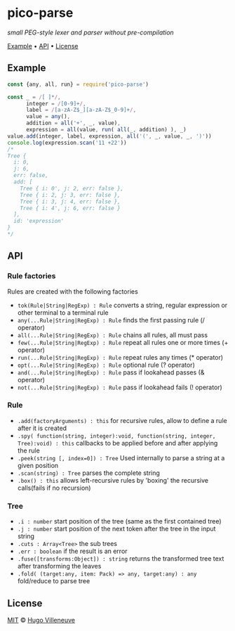 <!-- markdownlint-disable MD032 MD036 MD041 -->
# pico-parse

*small PEG-style lexer and parser without pre-compilation*

[Example](#example) • [API](#api) • [License](#license)

## Example

```javascript
const {any, all, run} = require('pico-parse')

const _ = /[ ]*/,
      integer = /[0-9]+/,
      label = /[a-zA-Z$_][a-zA-Z$_0-9]+/,
      value = any(),
      addition = all('+', _, value),
      expression = all(value, run( all(_, addition) ), _)
value.add(integer, label, expression, all('(', _, value, _, ')'))
console.log(expression.scan('11 +22'))
/*
Tree {
  i: 0,
  j: 6,
  err: false,
  add: [
    Tree { i: 0', j: 2, err: false },
    Tree { i: 2, j: 3, err: false },
    Tree { i: 3, j: 4, err: false },
    Tree { i: 4', j: 6, err: false }
  ],
  id: 'expression'
}
*/
```

## API

### Rule factories

Rules are created with the following factories

* `tok(Rule|String|RegExp) : Rule` converts a string, regular expression or other terminal to a terminal rule
* `any(...Rule|String|RegExp) : Rule` finds the first passing rule (/ operator)
* `all(...Rule|String|RegExp) : Rule` chains all rules, all must pass
* `few(...Rule|String|RegExp) : Rule` repeat all rules one or more times (+ operator)
* `run(...Rule|String|RegExp) : Rule` repeat rules any times (* operator)
* `opt(...Rule|String|RegExp) : Rule` optional rule (? operator)
* `and(...Rule|String|RegExp) : Rule` pass if lookahead passes (& operator)
* `not(...Rule|String|RegExp) : Rule` pass if lookahead fails (! operator)

### Rule

* `.add(factoryArguments) : this` for recursive rules, allow to define a rule after it is created
* `.spy( function(string, integer):void, function(string, integer, Tree):void) : this` callbacks to be applied before and after applying the rule
* `.peek(string [, index=0]) : Tree` Used internally to parse a string at a given position
* `.scan(string) : Tree` parses the complete string
* `.box() : this` allows left-recursive rules by 'boxing' the recursive calls(fails if no recursion)

### Tree

* `.i : number` start position of the tree (same as the first contained tree)
* `.j : number` start position of the next token after the tree in the input string
* `.cuts : Array<Tree>` the sub trees
* `.err : boolean` if the result is an error
* `.fuse([transforms:Object]) : string` returns the transformed tree text after transforming the leaves
* `.fold( (target:any, item: Pack) => any, target:any) : any` fold/reduce to parse tree

## License

[MIT](http://www.opensource.org/licenses/MIT) © [Hugo Villeneuve](https://github.com/hville)
